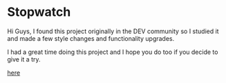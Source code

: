 # Stopwatch

Hi Guys,
  I found this project originally in the DEV community so I studied it and made a few style changes and functionality upgrades.
  
I had a great time doing this project and I hope you do too if you decide to give it a try.
 
<a href='https://stopwatch.vercel.app/' target='_blank'>here</a>
